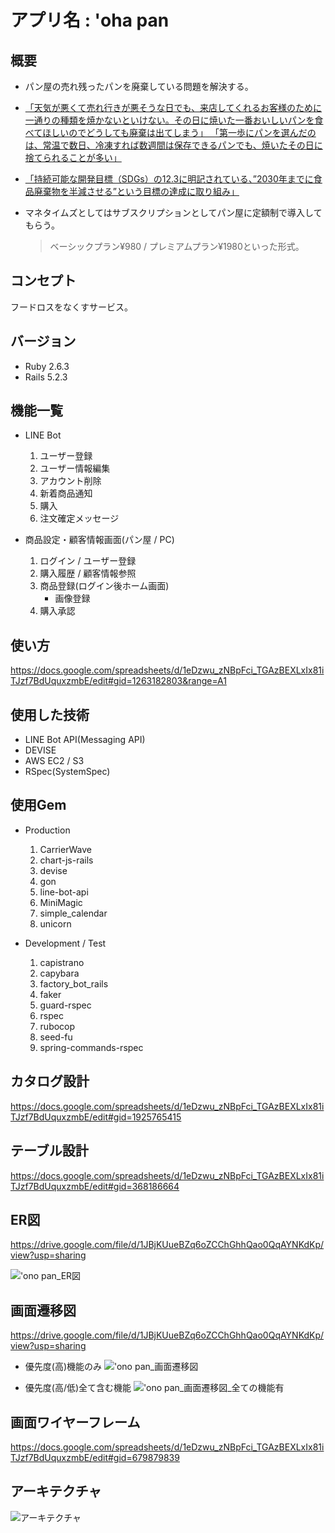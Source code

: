 # アプリ名 : 'oha pan

## 概要

- パン屋の売れ残ったパンを廃棄している問題を解決する。

- [「天気が悪くて売れ行きが悪そうな日でも、来店してくれるお客様のために一通りの種類を焼かないといけない。その日に焼いた一番おいしいパンを食べてほしいのでどうしても廃棄は出てしまう」
「第一歩にパンを選んだのは、常温で数日、冷凍すれば数週間は保存できるパンでも、焼いたその日に捨てられることが多い」](https://www.asahi.com/articles/ASM5H35LDM5HULOB001.html)

- [「持続可能な開発目標（SDGs）の12.3に明記されている、”2030年までに食品廃棄物を半減させる”という目標の達成に取り組み」](https://www.caa.go.jp/policies/policy/consumer_policy/information/food_loss/efforts/pdf/efforts_180628_0001.pdf)

- マネタイムズとしてはサブスクリプションとしてパン屋に定額制で導入してもらう。
    > ベーシックプラン¥980 / プレミアムプラン¥1980といった形式。

## コンセプト

フードロスをなくすサービス。

## バージョン

- Ruby 2.6.3
- Rails 5.2.3

## 機能一覧

- LINE Bot

    1. ユーザー登録
    1. ユーザー情報編集
    1. アカウント削除
    1. 新着商品通知
    1. 購入
    1. 注文確定メッセージ

- 商品設定・顧客情報画面(パン屋 / PC)

    1. ログイン / ユーザー登録
    1. 購入履歴 / 顧客情報参照
    1. 商品登録(ログイン後ホーム画面)
        - 画像登録
    1. 購入承認

## 使い方

https://docs.google.com/spreadsheets/d/1eDzwu_zNBpFci_TGAzBEXLxIx81iTJzf7BdUquxzmbE/edit#gid=1263182803&range=A1

## 使用した技術

- LINE Bot API(Messaging API)
- DEVISE
- AWS EC2 / S3
- RSpec(SystemSpec)

## 使用Gem
- Production

    1. CarrierWave
    1. chart-js-rails
    1. devise
    1. gon
    1. line-bot-api
    1. MiniMagic
    1. simple_calendar
    1. unicorn

- Development / Test

    1. capistrano
    1. capybara
    1. factory_bot_rails
    1. faker
    1. guard-rspec
    1. rspec
    1. rubocop
    1. seed-fu
    1. spring-commands-rspec

## カタログ設計

https://docs.google.com/spreadsheets/d/1eDzwu_zNBpFci_TGAzBEXLxIx81iTJzf7BdUquxzmbE/edit#gid=1925765415

## テーブル設計

https://docs.google.com/spreadsheets/d/1eDzwu_zNBpFci_TGAzBEXLxIx81iTJzf7BdUquxzmbE/edit#gid=368186664

## ER図

https://drive.google.com/file/d/1JBjKUueBZq6oZCChGhhQao0QqAYNKdKp/view?usp=sharing

!['ono pan_ER図](https://github.com/noriya1217/onopan/blob/images/onopan_screen_erd.jpg)

## 画面遷移図

https://drive.google.com/file/d/1JBjKUueBZq6oZCChGhhQao0QqAYNKdKp/view?usp=sharing

- 優先度(高)機能のみ
!['ono pan_画面遷移図](https://github.com/noriya1217/onopan/blob/images/onopan_screen_transition_diagram.jpg)

- 優先度(高/低)全て含む機能
!['ono pan_画面遷移図_全ての機能有](https://github.com/noriya1217/onopan/blob/images/onopan_screen_transition_diagram_all.jpg)

## 画面ワイヤーフレーム

https://docs.google.com/spreadsheets/d/1eDzwu_zNBpFci_TGAzBEXLxIx81iTJzf7BdUquxzmbE/edit#gid=679879839


## アーキテクチャ

![アーキテクチャ](https://github.com/noriya1217/onopan/blob/images/architecture.png)